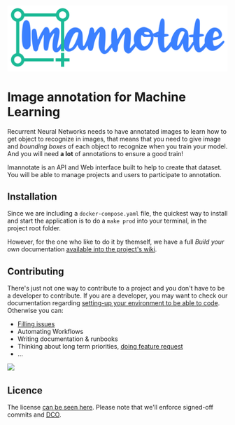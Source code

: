 ![](/ui/src/assets/Logo.svg)

# Image annotation for Machine Learning

Recurrent Neural Networks needs to have annotated images to learn how to get object to recognize in images, that means that you need to give image and _bounding boxes_ of each object to recognize when you train your model. And you will need **a lot** of annotations to ensure a good train!

Imannotate is an API and Web interface built to help to create that dataset. You will be able to manage projects and users to participate to annotation.

## Installation

Since we are including a `docker-compose.yaml` file, the quickest way to install and start the application is to do a `make prod` into your terminal, in the project root folder. 

However,  for the one who like to do it by themself, we have a full _Build your own_ documentation [available into the project's wiki][installation]. 

## Contributing

There's just not one way to contribute to a project and you don't have to be a developer to contribute. If you are a developer, you may want to check our documentation regarding [setting-up your environment to be able to code][contributing-dev]. Otherwise you can:

- [Filling issues][issues]
- Automating Workflows
- Writing documentation & runbooks
- Thinking about long term priorities, [doing feature request][issues]
- ... 

![](https://cl.ly/f66c139391df/non-coding-contributions-signed.png)

## Licence

The license [can be seen here][license]. Please note that we'll enforce signed-off commits and [DCO](https://github.com/integration/dco). 



[contributing-dev]: https://github.com/smileinnovation/imannotate/wiki/Contributing
[installation]: https://github.com/smileinnovation/imannotate/wiki/Installation
[issues]: https://github.com/smileinnovation/imannotate/issues
[license]: /LICENSE
